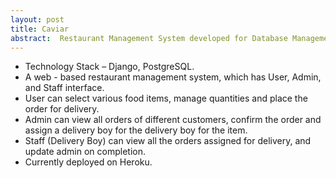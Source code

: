 ```yaml
---
layout: post
title: Caviar
abstract:  Restaurant Management System developed for Database Management Course
---
```

- Technology Stack – Django, PostgreSQL.
- A web - based restaurant management system, which has User, Admin, and Staff interface. 
- User can select various food items, manage quantities and place the order for delivery.
- Admin can view all orders of different customers, confirm the order and assign a delivery boy for the delivery boy for the item.
- Staff (Delivery Boy) can view all the orders assigned for delivery, and update admin on completion.
- Currently deployed on Heroku.